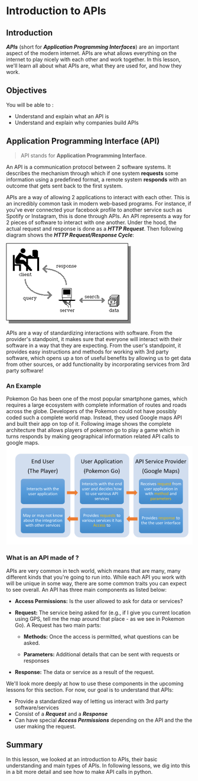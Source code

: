 
# Introduction to APIs

## Introduction 

**_APIs_** (short for **_Application Programming Interfaces_**) are an important aspect of the modern internet. APIs are what allows everything on the internet to play nicely with each other and work together. In this lesson, we'll learn all about what APIs are, what they are used for, and how they work. 

## Objectives
You will be able to : 
* Understand and explain what an API is
* Understand and explain why companies build APIs

## Application Programming Interface (API)

> API stands for **Application Programming Interface**. 

An API is a communication protocol between 2 software systems. It describes the mechanism through which if one system **requests** some information using a predefined format, a remote system **responds** with an outcome that gets sent back to the first system. 

APIs are a way of allowing 2 applications to interact with each other. This is an incredibly common task in modern web-based programs. For instance, if you've ever connected your facebook profile to another service such as Spotify or Instagram, this is done through APIs. An API represents a way for 2 pieces of software to interact with one another. Under the hood, the actual request and response is done as a **_HTTP Request_**. Then following diagram shows the **_HTTP Request/Response Cycle_**:

<img src="images/client-server-illustration.gif">

APIs are a way of standardizing interactions with software. From the provider's standpoint, it makes sure that everyone will interact with their software in a way that they are expecting. From the user's standpoint, it provides easy instructions and methods for working with 3rd party software, which opens up a ton of useful benefits by allowing us to get data from other sources, or add functionality by incorporating services from 3rd party software!


### An Example

Pokemon Go has been one of the most popular smartphone games, which requires a large ecosystem with complete information of routes and roads across the globe. Developers of the Pokemon could not have possibly coded such a complete world map. Instead, they used Google maps API and built their app on top of it. Following image shows the complete architecture that allows players of pokemon go to play a game which in turns responds by making geographical information related API calls to google maps.  
<img src="images/api4.png" width=600>

### What is an API made of ?

APIs are very common in tech world, which means that are many, many different kinds that you're going to run into. While each API you work with will be unique in some way, there are some common traits you can expect to see overall. An API has three main components as listed below:

* **Access Permissions:** Is the user allowed to ask for data or services?
* **Request:** The service being asked for (e.g., if I give you current location using GPS, tell me the map around that place - as we see in Pokemon Go).  A Request has two main parts:

    * **Methods:** Once the access is permitted, what questions can be asked.
    
    * **Parameters:** Additional details that can be sent with requests or responses

* **Response:** The data or service as a result of the request.

We'll look more deeply at how to use these components in the upcoming lessons for this section. For now, our goal is to understand that APIs:

* Provide a standardized way of letting us interact with 3rd party software/services
* Consist of a **_Request_** and a **_Response_**
* Can have special **_Access Permissions_** depending on the API and the the user making the request. 


## Summary

In this lesson, we looked at an introduction to APIs, their basic understanding and main types of APIs.  In following lessons, we dig into this in a bit more detail and see how to make API calls in python. 
